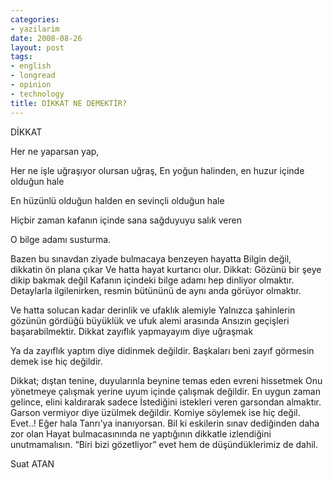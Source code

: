 ```yaml
---
categories:
- yazilarim
date: 2008-08-26
layout: post
tags:
- english
- longread
- opinion
- technology
title: DİKKAT NE DEMEKTİR?
---
```


DİKKAT

Her ne yaparsan yap,

Her ne işle uğraşıyor olursan uğraş, En yoğun halinden, en huzur içinde olduğun hale

En hüzünlü olduğun halden en sevinçli olduğun hale

Hiçbir zaman kafanın içinde sana sağduyuyu salık veren

O bilge adamı susturma.

Bazen bu sınavdan ziyade bulmacaya benzeyen hayatta Bilgin değil, dikkatin ön plana çıkar Ve hatta hayat kurtarıcı olur. Dikkat: Gözünü bir şeye dikip bakmak değil Kafanın içindeki bilge adamı hep dinliyor olmaktır. Detaylarla ilgilenirken, resmin bütününü de aynı anda görüyor olmaktır.

Ve hatta solucan kadar derinlik ve ufaklık alemiyle Yalnızca şahinlerin gözünün gördüğü büyüklük ve ufuk alemi arasında Ansızın geçişleri başarabilmektir. Dikkat zayıflık yapmayayım diye uğraşmak

Ya da zayıflık yaptım diye didinmek değildir. Başkaları beni zayıf görmesin demek ise hiç değildir.

Dikkat; dıştan tenine, duyularınla beynine temas eden evreni hissetmek Onu yönetmeye çalışmak yerine uyum içinde çalışmak değildir. En uygun zaman gelince, elini kaldırarak sadece İstediğini istekleri veren garsondan almaktır. Garson vermiyor diye üzülmek değildir. Komiye söylemek ise hiç değil. Evet..! Eğer hala Tanrı'ya inanıyorsan. Bil ki eskilerin sınav dediğinden daha zor olan Hayat bulmacasınında ne yaptığının dikkatle izlendiğini unutmamalısın. “Biri bizi gözetliyor” evet hem de düşündüklerimiz de dahil.

Suat ATAN
